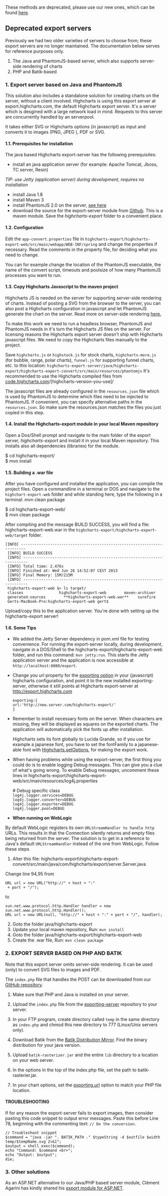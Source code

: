 These methods are deprecated, please use our new ones, which can be found [here](docs/export-module/setting-up-the-server).

Deprecated export servers
-------------------------

Previously we had two older varieties of servers to choose from; these export servers are no longer maintained. The documentation below serves for reference purposes only.

1.  The Java and PhantomJS-based server, which also supports server-side rendering of charts
2.  PHP and Batik-based

### 1. Export server based on Java and PhantomJS

This solution also includes a standalone solution for creating charts on the server, without a client involved. Highcharts is using this export server at export.highcharts.com, the default Highcharts export server. It's a server which is desgined with a large network load in mind. Requests to this server are concurrently handled by an serverpool.

It takes either SVG or Highcharts options (in javascript) as input and converts it to images (PNG, JPEG ), PDF or SVG.

#### 1.1. Prerequisites for installation

The java based Highcharts export-server has the following prerequisites:

*   install an java application server (for example: Apache Tomcat, Jboss, TC server, Resin)

_TIP: use Jetty (application server) during development, requires no installation_

*   install Java 1.8
*   install Maven 3
*   install PhantomJS 2.0 on the server, [see here](https://bitbucket.org/ariya/phantomjs/downloads)
*   download the source for the export-server module from [Github](https://github.com/highcharts/highcharts-export-server/tree/master/java). This is a maven module. Save the _highcharts-export_ folder to a convenient place.

#### 1.2. Configuration

Edit the `app-convert.properties` file in `highcharts-export/highcharts-export-web/src/main/webapp/WEB-INF/spring` and change the properties if necessary. Read the comments in the property file, for deciding what you need to change.

You can for example change the location of the PhantomJS executable, the name of the convert script, timeouts and poolsize of how many PhantomJS processes you want to run.

#### 1.3. Copy Highcharts Javascript to the maven project

Highcharts JS is needed on the server for supporting server-side rendering of charts. Instead of posting a SVG from the browser to the server, you can also post a Highcharts configuration in javascript and let PhantomJS generate the chart on the server. Read more on server-side rendering [here.](docs/export-module/render-charts-serverside)

To make this work we need to run a headless browser, PhantomJS and PhantomJS needs in it's turn the Highcharts JS files on the server. For licensing reasons the Highcharts export server doesn't ship with Highcharts javascript files. We need to copy the Highcharts files manually to the project.

Save `highcharts.js` or `highstock.js` for stock charts, `highcharts-more.js` (for bubble, range, polar charts), `funnel.js` for supporting funnel charts, etc. to this location: `highcharts-export-server/java/highcharts-export/highcharts-export-convert/src/main/resources/phantomjs` It's recommended to use the Highcharts compiled files from [code.highcharts.com](https://code.highcharts.com)/[highcharts-version-you-use]/

The javascript files are already configured in the `resources.json` file which is used by PhantomJS to determine which files need to be injected to PhantomJS. If convenient, you can specify alternative paths in the `resources.json`. So make sure the resources.json matches the files you just copied in this step.

#### 1.4. Install the Highcharts-export module in your local Maven repository

Open a Dos/Shell prompt and navigate to the main folder of the export server, _highcharts-export_ and install it in your local Maven repository. This installs also all dependencies (libraries) for the module.

$ cd highcharts-export/  
$ mvn install

#### 1.5. Building a .war file

After you have configured and installed the application, you can compile the project files. Open a commandline in a terminal or DOS and navigate to the `highchart-export-web` folder and while standing here, type the following in a terminal: mvn clean package

$ cd highcharts-export-web/  
$ mvn clean package

After compiling and the message BUILD SUCCESS, you will find a file: highcharts-export-web.war in the `highcharts-export/highcharts-export-web/target` folder.

    
    [INFO] ------------------------------------------------------------------------  
     [INFO] BUILD SUCCESS  
     [INFO] ------------------------------------------------------------------------  
     [INFO] Total time: 2.476s  
     [INFO] Finished at: Wed Jun 26 14:52:07 CEST 2013  
     [INFO] Final Memory: 15M/215M  
     [INFO] ------------------------------------------------------------------------  
     highcharts-export-web $> ls target/  
     classes                highcharts-export-web        maven-archiver  
     generated-sources        **highcharts-export-web.war**    surefire  
     Gerts-MacBook-Pro:highcharts-export-web gert$ 

Upload/copy this to the application server. You're done with setting up the highcharts-export server!

#### 1.6. Some Tips

*   We added the Jetty Server dependency in pom.xml file for testing convenience. For running the export-server locally, during development, navigate in a DOS/Shell to the highcharts-export/highcharts-export-web folder, and run this command: `mvn jetty:run`. This starts the Jetty application server and the application is now accessible at `http://localhost:8080/export`.
    
*   Change you url property for the [exporting option](https://api.highcharts.com/highcharts#exporting.url) in your (javascript) highcharts configuration, and point it to the new installed exporting-server, otherwise it still points at Highcharts export-server at http://export.highcharts.com
    
        
        exporting:{
        url:'http://new.server.com/highcharts-export/'
        }
*   Remember to install necessary fonts on the server. When characters are missing, they will be displayed as squares on the exported charts. The application will automatically pick the fonts up after installation.
    
    Highcharts sets its font globally to Lucida Grande, so if you use for example a japanese font, you have to set the fontFamily to a japanese-able font with [Highcharts.setOptions](https://api.highcharts.com/highcharts#Highcharts.setOptions), for making the export work.
    
*   When having problems while using the export-server, the first thing you could do is to enable logging Debug messages. This can give you a clue of what's going wrong. To enable Debug messages, uncomment these lines in highcharts-export/highcharts-export-web/src/main/resources/log4j.properties
    

    
    \# Debug specific class  
     `log4j.logger.services=DEBUG`  
     `log4j.logger.converter=DEBUG`  
     `log4j.logger.exporter=DEBUG`  
     `log4j.logger.pool=DEBUG`

*   **When running on WebLogic**

By default WebLogic registers its own `URLStreamHandler to handle http` URLs. This results in that the Connection silently returns and empty files being returned from the server. The solution is to get in a reference to Java's default `URLStreamHandler` instead of the one from WebLogic. Follow these steps

1. Alter this file: highcharts-export\\highcharts-export-convert/src/main/java/com/highcharts/export/server.Server.java

Change line 94,95 from

    
    URL url = new URL("http://" + host + ":"  
     + port + "/");

to

    
    sun.net.www.protocol.http.Handler handler = new sun.net.www.protocol.http.Handler();  
    URL url = new URL(null, "http://" + host + ":" + port + "/", handler);

2. Goto the folder java/highcharts-export  
3. Update your local maven repository, Run: `mvn install`  
4. Goto the folder java/highcharts-export/highcharts-export-web  
5. Create the .war file, Run: `mvn clean package`

### 2. EXPORT SERVER BASED ON PHP AND BATIK

Note that this export server omits server-side rendering. It can be used (only) to convert SVG files to images and PDF.

The `index.php` file that handles the POST can be downloaded from our [GitHub repository](https://github.com/highcharts/highcharts-export-server/tree/master/php/php-batik).

1.  Make sure that PHP and Java is installed on your server.
2.  Upload the `index.php` file from the [exporting-server](https://github.com/highcharts/highcharts-export-server/tree/master/php/php-batik) repository to your server.
3.  In your FTP program, create directory called `temp` in the same directory as `index.php` and chmod this new directory to 777 (Linux/Unix servers only).
4.  Download Batik from the [Batik Distribution Mirror](http://www.apache.org/dyn/closer.cgi/xmlgraphics/batik). Find the binary distribution for your java version.  
    
5.  Upload `batik-rasterizer.jar` and the entire `lib` directory to a location on your web server.
6.  In the options in the top of the index.php file, set the path to batik-rasterier.jar.
7.  In your chart options, set the [exporting.url](ref/#exporting) option to match your PHP file location.

#### TROUBLESHOOTING

If for any reason the export-server fails to export images, then consider pasting this code snippet to output error messages. Paste this before Line 78, beginning with the commenting text: `// Do the conversion.`

    
    // Troubleshoot snippet  
    $command = "java -jar ". BATIK_PATH ." $typeString -d $outfile $width temp/$tempName.svg 2>&1";   
    $output = shell_exec($command);  
    echo "Command: $command <br>";  
    echo "Output: $output";  
    die;

### 3. Other solutions

As an ASP.NET alternative to our Java/PHP based server module, Clément Agarini has kindly shared his [export module for ASP.NET](https://github.com/imclem/Highcharts-export-module-asp.net).